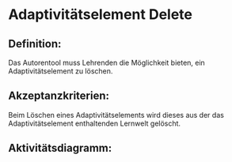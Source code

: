 # Adaptivitätselement Delete

## Definition:

Das Autorentool muss Lehrenden die Möglichkeit bieten, ein Adaptivitätselement zu löschen.

## Akzeptanzkriterien:

Beim Löschen eines Adaptivitätselements wird dieses aus der das Adaptivitätselement enthaltenden Lernwelt gelöscht.

## Aktivitätsdiagramm:



